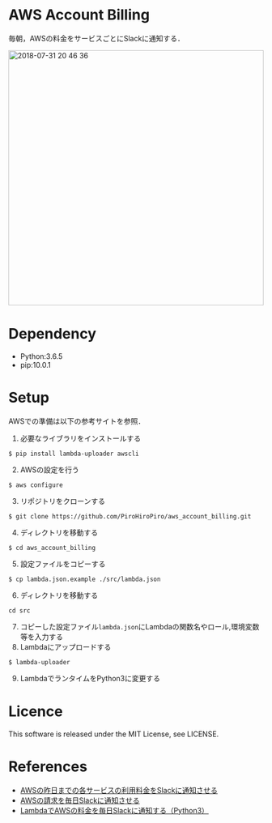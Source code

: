 # AWS Account Billing
毎朝，AWSの料金をサービスごとにSlackに通知する．

<img width="504" alt="2018-07-31 20 46 36" src="https://user-images.githubusercontent.com/15605155/43458366-0035b202-9505-11e8-95f0-5934ac24f819.png">

# Dependency

- Python:3.6.5
- pip:10.0.1

# Setup

AWSでの準備は以下の参考サイトを参照．

1. 必要なライブラリをインストールする
```
$ pip install lambda-uploader awscli
```
2. AWSの設定を行う
```
$ aws configure
```
3. リポジトリをクローンする
```
$ git clone https://github.com/PiroHiroPiro/aws_account_billing.git
```
4. ディレクトリを移動する
```
$ cd aws_account_billing
```
5. 設定ファイルをコピーする
```
$ cp lambda.json.example ./src/lambda.json
```
6. ディレクトリを移動する
```
cd src
```
7. コピーした設定ファイル`lambda.json`にLambdaの関数名やロール,環境変数等を入力する
8. Lambdaにアップロードする
```
$ lambda-uploader
```
9. LambdaでランタイムをPython3に変更する


# Licence
This software is released under the MIT License, see LICENSE.

# References
- [AWSの昨日までの各サービスの利用料金をSlackに通知させる](https://orebibou.com/2016/11/aws%E3%81%AE%E6%98%A8%E6%97%A5%E3%81%BE%E3%81%A7%E3%81%AE%E5%90%84%E3%82%B5%E3%83%BC%E3%83%93%E3%82%B9%E3%81%AE%E5%88%A9%E7%94%A8%E6%96%99%E9%87%91%E3%82%92slack%E3%81%AB%E9%80%9A%E7%9F%A5%E3%81%95/)
- [AWSの請求を毎日Slackに通知させる](https://qiita.com/ishikun/items/90b766e5555421970e9f)
- [LambdaでAWSの料金を毎日Slackに通知する（Python3）](https://qiita.com/isobecky74/items/88e8e0dcb0ee224a31e4)
